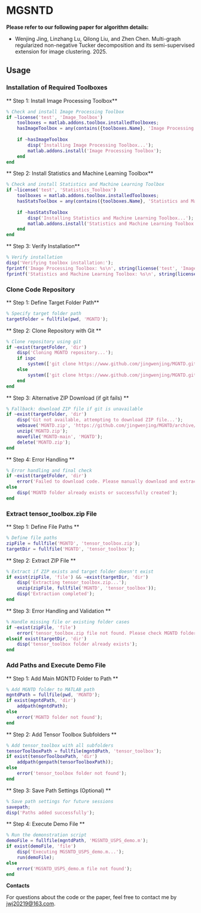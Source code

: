 # MGSNTD
**Please refer to our following paper for algorithm details:**

* Wenjing Jing, Linzhang Lu, Qilong Liu, and Zhen Chen. Multi-graph regularized non-negative Tucker decomposition and its semi-supervised extension for image clustering. 2025.

## Usage
### Installation of Required Toolboxes

** Step 1: Install Image Processing Toolbox**

```matlab
% Check and install Image Processing Toolbox
if ~license('test', 'Image_Toolbox')
    toolboxes = matlab.addons.toolbox.installedToolboxes;
    hasImageToolbox = any(contains({toolboxes.Name}, 'Image Processing Toolbox'));
    
    if ~hasImageToolbox
        disp('Installing Image Processing Toolbox...');
        matlab.addons.install('Image Processing Toolbox');
    end
end
```

**  Step 2: Install Statistics and Machine Learning Toolbox**

```matlab
% Check and install Statistics and Machine Learning Toolbox
if ~license('test', 'Statistics_Toolbox')
    toolboxes = matlab.addons.toolbox.installedToolboxes;
    hasStatsToolbox = any(contains({toolboxes.Name}, 'Statistics and Machine Learning Toolbox'));
    
    if ~hasStatsToolbox
        disp('Installing Statistics and Machine Learning Toolbox...');
        matlab.addons.install('Statistics and Machine Learning Toolbox');
    end
end
```

**  Step 3: Verify Installation**

```matlab
% Verify installation
disp('Verifying toolbox installation:');
fprintf('Image Processing Toolbox: %s\n', string(license('test', 'Image_Toolbox')));
fprintf('Statistics and Machine Learning Toolbox: %s\n', string(license('test', 'Statistics_Toolbox')));
```


### Clone Code Repository

** Step 1: Define Target Folder Path**

```matlab
% Specify target folder path
targetFolder = fullfile(pwd, 'MGNTD');
```

** Step 2: Clone Repository with Git **

```matlab
% Clone repository using git
if ~exist(targetFolder, 'dir')
    disp('Cloning MGNTD repository...');
    if ispc
        system(['git clone https://www.github.com/jingwenjing/MGNTD.git "' targetFolder '"']);
    else
        system(['git clone https://www.github.com/jingwenjing/MGNTD.git ' targetFolder]);
    end
end
```

** Step 3: Alternative ZIP Download (if git fails) **

```matlab
% Fallback: download ZIP file if git is unavailable
if ~exist(targetFolder, 'dir')
    disp('Git not available, attempting to download ZIP file...');
    websave('MGNTD.zip', 'https://github.com/jingwenjing/MGNTD/archive/refs/heads/main.zip');
    unzip('MGNTD.zip');
    movefile('MGNTD-main', 'MGNTD');
    delete('MGNTD.zip');
end
```

** Step 4: Error Handling **

```matlab
% Error handling and final check
if ~exist(targetFolder, 'dir')
    error('Failed to download code. Please manually download and extract to MGNTD folder');
else
    disp('MGNTD folder already exists or successfully created');
end
```



### Extract tensor_toolbox.zip File

** Step 1: Define File Paths **

```matlab
% Define file paths
zipFile = fullfile('MGNTD', 'tensor_toolbox.zip');
targetDir = fullfile('MGNTD', 'tensor_toolbox');
```

** Step 2: Extract ZIP File **

```matlab
% Extract if ZIP exists and target folder doesn't exist
if exist(zipFile, 'file') && ~exist(targetDir, 'dir')
    disp('Extracting tensor_toolbox.zip...');
    unzip(zipFile, fullfile('MGNTD', 'tensor_toolbox'));
    disp('Extraction completed');
end
```

** Step 3: Error Handling and Validation **

```matlab
% Handle missing file or existing folder cases
if ~exist(zipFile, 'file')
    error('tensor_toolbox.zip file not found. Please check MGNTD folder contents');
elseif exist(targetDir, 'dir')
    disp('tensor_toolbox folder already exists');
end
```




### Add Paths and Execute Demo File

** Step 1: Add Main MGNTD Folder to Path **

```matlab
% Add MGNTD folder to MATLAB path
mgntdPath = fullfile(pwd, 'MGNTD');
if exist(mgntdPath, 'dir')
    addpath(mgntdPath);
else
    error('MGNTD folder not found');
end
```

** Step 2: Add Tensor Toolbox Subfolders **

```matlab
% Add tensor_toolbox with all subfolders
tensorToolboxPath = fullfile(mgntdPath, 'tensor_toolbox');
if exist(tensorToolboxPath, 'dir')
    addpath(genpath(tensorToolboxPath));
else
    error('tensor_toolbox folder not found');
end
```

** Step 3: Save Path Settings (Optional) **

```matlab
% Save path settings for future sessions
savepath;
disp('Paths added successfully');
```

** Step 4: Execute Demo File **

```matlab
% Run the demonstration script
demoFile = fullfile(mgntdPath, 'MGSNTD_USPS_demo.m');
if exist(demoFile, 'file')
    disp('Executing MGSNTD_USPS_demo.m...');
    run(demoFile);
else
    error('MGSNTD_USPS_demo.m file not found');
end
```

**Contacts**

For questions about the code or the paper, feel free to contact me by jwj20219@163.com.

